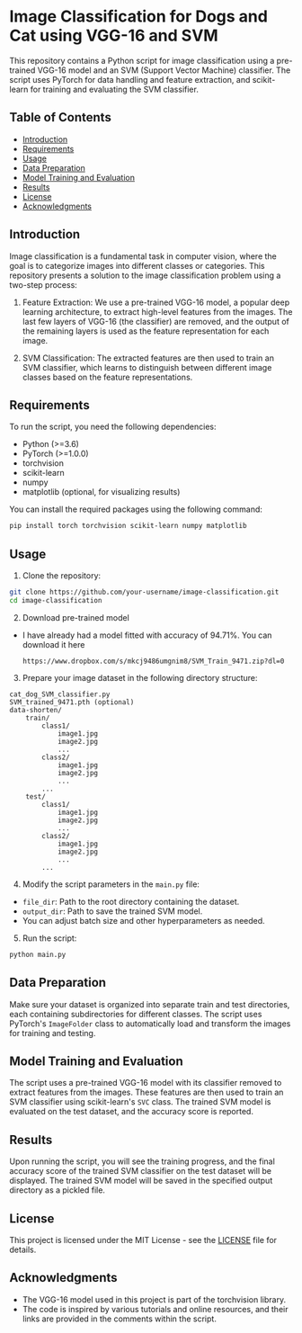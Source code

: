 # Image Classification for Dogs and Cat using VGG-16 and SVM

This repository contains a Python script for image classification using a pre-trained VGG-16 model and an SVM (Support Vector Machine) classifier. The script uses PyTorch for data handling and feature extraction, and scikit-learn for training and evaluating the SVM classifier.

## Table of Contents

- [Introduction](#introduction)
- [Requirements](#requirements)
- [Usage](#usage)
- [Data Preparation](#data-preparation)
- [Model Training and Evaluation](#model-training-and-evaluation)
- [Results](#results)
- [License](#license)
- [Acknowledgments](#acknowledgments)

## Introduction

Image classification is a fundamental task in computer vision, where the goal is to categorize images into different classes or categories. This repository presents a solution to the image classification problem using a two-step process:

1. Feature Extraction: We use a pre-trained VGG-16 model, a popular deep learning architecture, to extract high-level features from the images. The last few layers of VGG-16 (the classifier) are removed, and the output of the remaining layers is used as the feature representation for each image.

2. SVM Classification: The extracted features are then used to train an SVM classifier, which learns to distinguish between different image classes based on the feature representations.

## Requirements

To run the script, you need the following dependencies:

- Python (>=3.6)
- PyTorch (>=1.0.0)
- torchvision
- scikit-learn
- numpy
- matplotlib (optional, for visualizing results)

You can install the required packages using the following command:

```bash
pip install torch torchvision scikit-learn numpy matplotlib
```

## Usage

1. Clone the repository:

```bash
git clone https://github.com/your-username/image-classification.git
cd image-classification
```

2. Download pre-trained model

- I have already had a model fitted with accuracy of 94.71%. You can download it here

    ```
    https://www.dropbox.com/s/mkcj9486umgnim8/SVM_Train_9471.zip?dl=0
    ```

3. Prepare your image dataset in the following directory structure:

```
cat_dog_SVM_classifier.py
SVM_trained_9471.pth (optional)
data-shorten/
    train/
        class1/
            image1.jpg
            image2.jpg
            ...
        class2/
            image1.jpg
            image2.jpg
            ...
        ...
    test/
        class1/
            image1.jpg
            image2.jpg
            ...
        class2/
            image1.jpg
            image2.jpg
            ...
        ...
```

4. Modify the script parameters in the `main.py` file:

- `file_dir`: Path to the root directory containing the dataset.
- `output_dir`: Path to save the trained SVM model.
- You can adjust batch size and other hyperparameters as needed.

5. Run the script:

```bash
python main.py
```

## Data Preparation

Make sure your dataset is organized into separate train and test directories, each containing subdirectories for different classes. The script uses PyTorch's `ImageFolder` class to automatically load and transform the images for training and testing.

## Model Training and Evaluation

The script uses a pre-trained VGG-16 model with its classifier removed to extract features from the images. These features are then used to train an SVM classifier using scikit-learn's `SVC` class. The trained SVM model is evaluated on the test dataset, and the accuracy score is reported.

## Results

Upon running the script, you will see the training progress, and the final accuracy score of the trained SVM classifier on the test dataset will be displayed. The trained SVM model will be saved in the specified output directory as a pickled file.

## License

This project is licensed under the MIT License - see the [LICENSE](LICENSE) file for details.

## Acknowledgments

- The VGG-16 model used in this project is part of the torchvision library.
- The code is inspired by various tutorials and online resources, and their links are provided in the comments within the script.
